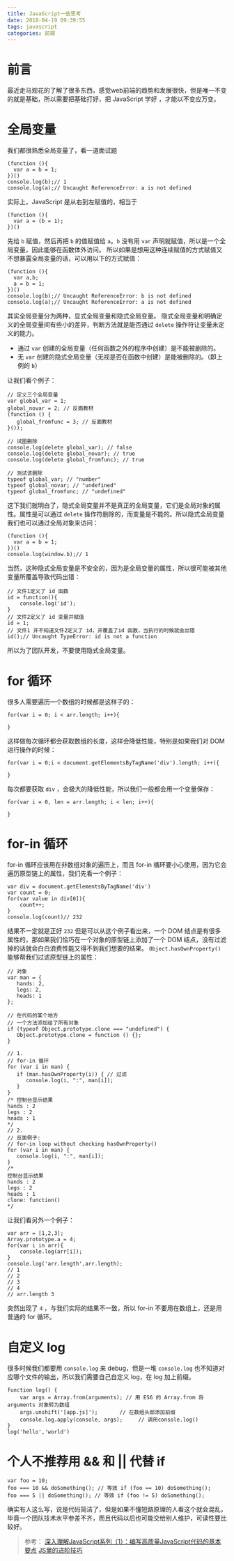 ```yaml
---
title: JavaScript一些思考
date: 2018-04-19 09:39:55
tags: javascript
categories: 前端
---
```

# 前言
最近走马观花的了解了很多东西，感觉web前端的趋势和发展很快，但是唯一不变的就是基础，所以需要把基础打好，把 JavaScript 学好 ，才能以不变应万变。
# 全局变量
我们都很熟悉全局变量了，看一道面试题
```
(function (){
  var a = b = 1;
})()
console.log(b);// 1
console.log(a);// Uncaught ReferenceError: a is not defined
```
实际上，JavaScript 是从右到左赋值的，相当于
```
(function (){
  var a = (b = 1);
})()
```
先给 `b` 赋值，然后再把 `b` 的值赋值给 `a`。`b` 没有用 `var` 声明就赋值，所以是一个全局变量，因此能够在函数体外访问。
所以如果是想用这种连续赋值的方式赋值又不想暴露全局变量的话，可以用以下的方式赋值：
```
(function (){
  var a,b;
  a = b = 1;
})()
console.log(b);// Uncaught ReferenceError: b is not defined
console.log(a);// Uncaught ReferenceError: a is not defined
```
其实全局变量分为两种，显式全局变量和隐式全局变量。
隐式全局变量和明确定义的全局变量间有些小的差异，判断方法就是能否通过 `delete` 操作符让变量未定义的能力。
+ 通过 `var` 创建的全局变量（任何函数之外的程序中创建）是不能被删除的。
+ 无 `var` 创建的隐式全局变量（无视是否在函数中创建）是能被删除的。（即上例的 `b`）

让我们看个例子：
```
// 定义三个全局变量
var global_var = 1;
global_novar = 2; // 反面教材
(function () {
   global_fromfunc = 3; // 反面教材
}());

// 试图删除
console.log(delete global_var); // false
console.log(delete global_novar); // true
console.log(delete global_fromfunc); // true

// 测试该删除
typeof global_var; // "number"
typeof global_novar; // "undefined"
typeof global_fromfunc; // "undefined"
```
这下我们就明白了，隐式全局变量并不是真正的全局变量，它们是全局对象的属性。属性是可以通过 `delete` 操作符删除的，而变量是不能的。所以隐式全局变量我们也可以通过全局对象来访问：
```
(function (){
  var a = b = 1;
})()
console.log(window.b);// 1
```
当然，这种隐式全局变量是不安全的，因为是全局变量的属性，所以很可能被其他变量所覆盖导致代码出错：
```
// 文件1定义了 id 函数
id = function(){
    console.log('id');
}
// 文件2定义了 id 变量并赋值
id = 1;
// 文件1 并不知道文件2定义了 id，并覆盖了id 函数，当执行的时候就会出错
id();// Uncaught TypeError: id is not a function
```
所以为了团队开发，不要使用隐式全局变量。
# for 循环
很多人需要遍历一个数组的时候都是这样子的：
```
for(var i = 0; i < arr.length; i++){
  
}
```
这样做每次循环都会获取数组的长度，这样会降低性能，特别是如果我们对 DOM 进行操作的时候：
```
for(var i = 0;i < document.getElementsByTagName('div').length; i++){

}
```
每次都要获取 `div` ，会极大的降低性能，所以我们一般都会用一个变量保存：
```
for(var i = 0, len = arr.length; i < len; i++){

}
```
# for-in 循环
for-in 循环应该用在非数组对象的遍历上，而且 for-in 循环要小心使用，因为它会遍历原型链上的属性，我们先看一个例子：
```
var div = document.getElementsByTagName('div')
var count = 0;
for(var value in div[0]){
    count++;
}
console.log(count)// 232 
```
结果不一定就是正好 `232` 但是可以从这个例子看出来，一个 DOM 结点是有很多属性的，那如果我们恰巧在一个对象的原型链上添加了一个 DOM 结点，没有过滤掉的话就会白白浪费性能又得不到我们想要的结果。
`Object.hasOwnProperty()` 能够帮我们过滤原型链上的属性：
```
// 对象
var man = {
   hands: 2,
   legs: 2,
   heads: 1
};

// 在代码的某个地方
// 一个方法添加给了所有对象
if (typeof Object.prototype.clone === "undefined") {
   Object.prototype.clone = function () {};
}

// 1.
// for-in 循环
for (var i in man) {
   if (man.hasOwnProperty(i)) { // 过滤
      console.log(i, ":", man[i]);
   }
}
/* 控制台显示结果
hands : 2
legs : 2
heads : 1
*/
// 2.
// 反面例子:
// for-in loop without checking hasOwnProperty()
for (var i in man) {
   console.log(i, ":", man[i]);
}
/*
控制台显示结果
hands : 2
legs : 2
heads : 1
clone: function()
*/
```
让我们看另外一个例子：
```
var arr = [1,2,3];
Array.prototype.a = 4;
for(var i in arr){
    console.log(arr[i]);
}
console.log('arr.length',arr.length);
// 1
// 2
// 3
// 4
// arr.length 3
```
突然出现了 `4` ，与我们实际的结果不一致，所以 for-in 不要用在数组上，还是用普通的 for 循环。

# 自定义 log
很多时候我们都要用 `console.log` 来 debug，但是一堆 `console.log` 也不知道对应哪个文件的输出，所以我们需要自己自定义 log，在 log 加上前缀。
```
function log() {
    var args = Array.from(arguments); // 用 ES6 的 Array.from 将 arguments 对象转为数组 
    args.unshift('[app.js]');       // 在数组头部添加前缀
    console.log.apply(console, args);     // 调用console.log()
}
log('hello','world')
```

# 个人不推荐用 && 和 || 代替 if
```
var foo = 10;  
foo === 10 && doSomething(); // 等效 if (foo == 10) doSomething(); 
foo === 5 || doSomething(); // 等效 if (foo != 5) doSomething();
```
确实有人这么写，说是代码简洁了，但是如果不懂短路原理的人看这个就会混乱，毕竟一个团队技术水平参差不齐，而且代码以后也可能交给别人维护，可读性要比较好。


>参考：
[深入理解JavaScript系列（1）：编写高质量JavaScript代码的基本要点](http://www.cnblogs.com/TomXu/archive/2011/12/28/2286877.html)
[JS里的进阶技巧](https://rainzhaojy.github.io/2015/js_tips.html)
